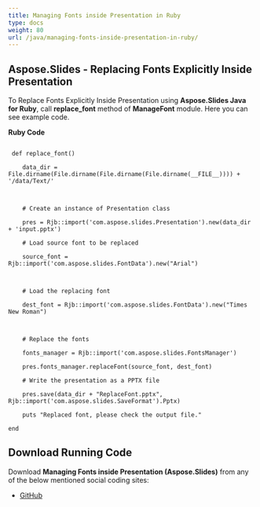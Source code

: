```yaml
---
title: Managing Fonts inside Presentation in Ruby
type: docs
weight: 80
url: /java/managing-fonts-inside-presentation-in-ruby/
---
```


## **Aspose.Slides - Replacing Fonts Explicitly Inside Presentation**
To Replace Fonts Explicitly Inside Presentation using **Aspose.Slides Java for Ruby**, call **replace_font** method of **ManageFont** module. Here you can see example code.

**Ruby Code**

```

 def replace_font()    

    data_dir = File.dirname(File.dirname(File.dirname(File.dirname(__FILE__)))) + '/data/Text/'



    # Create an instance of Presentation class

    pres = Rjb::import('com.aspose.slides.Presentation').new(data_dir + 'input.pptx')

    # Load source font to be replaced

    source_font = Rjb::import('com.aspose.slides.FontData').new("Arial")



    # Load the replacing font

    dest_font = Rjb::import('com.aspose.slides.FontData').new("Times New Roman")



    # Replace the fonts

    fonts_manager = Rjb::import('com.aspose.slides.FontsManager')

    pres.fonts_manager.replaceFont(source_font, dest_font)

    # Write the presentation as a PPTX file 

    pres.save(data_dir + "ReplaceFont.pptx", Rjb::import('com.aspose.slides.SaveFormat').Pptx)

    puts "Replaced font, please check the output file."

end

```
## **Download Running Code**
Download **Managing Fonts inside Presentation (Aspose.Slides)** from any of the below mentioned social coding sites:

- [GitHub](https://github.com/aspose-slides/Aspose.Slides-for-Java/blob/master/Plugins/Aspose_Slides_Java_for_Ruby/lib/asposeslidesjava/Text/managefont.rb)
